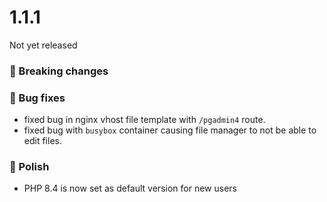 # 1.1.1

Not yet released


### 🚀 Breaking changes


### 🐛 Bug fixes
- fixed bug in nginx vhost file template with `/pgadmin4` route.
- fixed bug with `busybox` container causing file manager to not be able to edit files.

### 💅 Polish
- PHP 8.4 is now set as default version for new users
